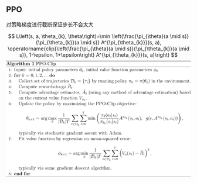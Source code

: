 <head>
    <script src="https://cdn.mathjax.org/mathjax/latest/MathJax.js?config=TeX-AMS-MML_HTMLorMML" type="text/javascript"></script>
    <script type="text/x-mathjax-config">
    	MathJax.Hub.Config({tex2jax: {
             inlineMath: [['$','$']],
             displayMath: [["\\(","\\)"],["\\[","\\]"]],
             processEscapes: true
           }
         });
    </script>
</head>

## PPO
对策略梯度进行截断保证步长不会太大

$$
L\left(s, a, \theta_{k}, \theta\right)=\min \left(\frac{\pi_{\theta}(a \mid s)}{\pi_{\theta_{k}}(a \mid s)} A^{\pi_{\theta_{k}}}(s, a), \operatorname{clip}\left(\frac{\pi_{\theta}(a \mid s)}{\pi_{\theta_{k}}(a \mid s)}, 1-\epsilon, 1+\epsilon\right) A^{\pi_{\theta_{k}}}(s, a)\right)
$$
![](images/2022-02-23-15-24-35.png)